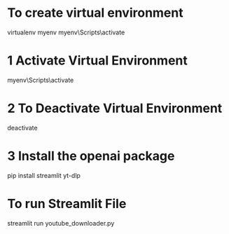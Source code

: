 # To create virtual environment
virtualenv myenv
myenv\Scripts\activate

# 1 Activate Virtual Environment
myenv\Scripts\activate

# 2 To Deactivate Virtual Environment 
deactivate

# 3 Install the openai package
pip install streamlit yt-dlp

# To run Streamlit File
streamlit run youtube_downloader.py

